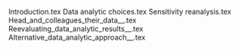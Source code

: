 Introduction.tex
Data analytic choices.tex
Sensitivity reanalysis.tex
Head_and_colleagues_their_data__.tex
Reevaluating_data_analytic_results__.tex
Alternative_data_analytic_approach__.tex